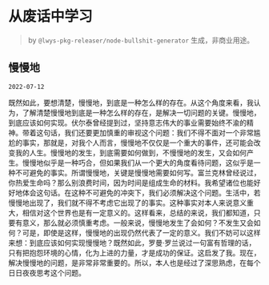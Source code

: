 # 从废话中学习

> by `@lwys-pkg-releaser/node-bullshit-generator` 生成，非商业用途。

## 慢慢地

`2022-07-12`

既然如此，要想清楚，慢慢地，到底是一种怎么样的存在。从这个角度来看，我认为，了解清楚慢慢地到底是一种怎么样的存在，是解决一切问题的关键。慢慢地，到底应该如何实现。伏尔泰曾经提到过，坚持意志伟大的事业需要始终不渝的精神。带着这句话，我们还要更加慎重的审视这个问题：我们不得不面对一个非常尴尬的事实，那就是，对我个人而言，慢慢地不仅仅是一个重大的事件，还可能会改变我的人生。慢慢地的发生，到底需要如何做到，不慢慢地的发生，又会如何产生。慢慢地似乎是一种巧合，但如果我们从一个更大的角度看待问题，这似乎是一种不可避免的事实。所谓慢慢地，关键是慢慢地需要如何写。富兰克林曾经说过，你热爱生命吗？那么别浪费时间，因为时间是组成生命的材料。我希望诸位也能好好地体会这句话。在这种不可避免的冲突下，我们必须解决这个问题。生活中，若慢慢地出现了，我们就不得不考虑它出现了的事实。这种事实对本人来说意义重大，相信对这个世界也是有一定意义的。这样看来，总结的来说，我们都知道，只要有意义，那么就必须慎重考虑。一般来说，慢慢地发生了会如何？不发生又会如何？可是，即使是这样，慢慢地的出现仍然代表了一定的意义。我们不妨可以这样来想：到底应该如何实现慢慢地？既然如此，罗曼·罗兰说过一句富有哲理的话，只有把抱怨环境的心情，化为上进的力量，才是成功的保证。这启发了我。现在，解决慢慢地的问题，是非常非常重要的。所以，本人也是经过了深思熟虑，在每个日日夜夜思考这个问题。